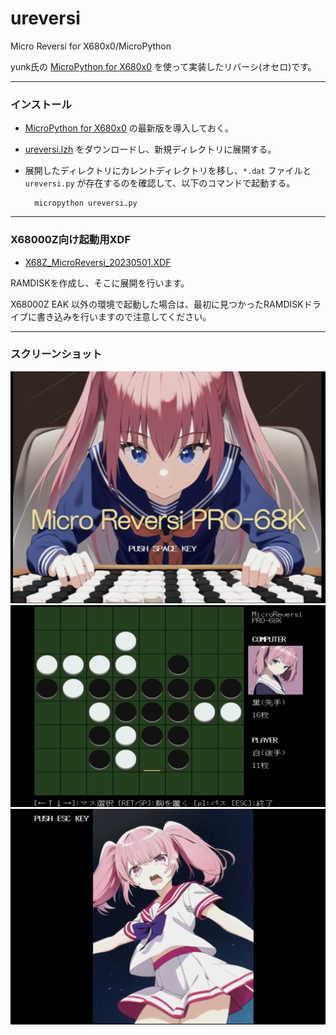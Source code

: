 # ureversi

Micro Reversi for X680x0/MicroPython

yunk氏の [MicroPython for X680x0](https://github.com/yunkya2/micropython-x68k/tree/port-x68k/ports/x68k) を使って実装したリバーシ(オセロ)です。

---

### インストール

- [MicroPython for X680x0](https://github.com/yunkya2/micropython-x68k/tree/port-x68k/ports/x68k) の最新版を導入しておく。

- [ureversi.lzh](https://github.com/tantanGH/ureverse/raw/main/ureversi.lzh) をダウンロードし、新規ディレクトリに展開する。

- 展開したディレクトリにカレントディレクトリを移し、`*.dat` ファイルと `ureversi.py` が存在するのを確認して、以下のコマンドで起動する。

        micropython ureversi.py

---

### X68000Z向け起動用XDF

- [X68Z_MicroReversi_20230501.XDF](https://github.com/tantanGH/ureverse/raw/main/xdf/X68Z_MicroReversi_20230501.XDF)

RAMDISKを作成し、そこに展開を行います。

X68000Z EAK 以外の環境で起動した場合は、最初に見つかったRAMDISKドライブに書き込みを行いますので注意してください。

---

### スクリーンショット

<img src='images/ureversi1.png' width='800'/>



<img src='images/ureversi2.png' width='800'/>



<img src='images/ureversi3.png' width='800'/>



